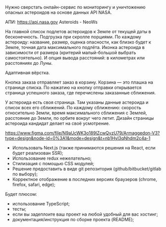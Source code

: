 Нужно сверстать онлайн-сервис по мониторингу и уничтожению опасных астероидов на основе данных API NASA. 

АПИ: https://api.nasa.gov Asteroids - NeoWs

На главной список подлетов астероидов к Земле от текущей даты в бесконечность. Подгрузка при скролле порциями. По каждому астероиду: название, размер, оценка опасности, как близко будет к Земле, точная дата максимального подлёта. Иконка астероида в зависимости от размера (критерий малый-большой выбрать самостоятельно). И опция вывода расстояний: в километрах или расстояниях до Луны.

Адаптивная вёрстка.

Кнопка заказа отправляет заказ в корзину. Корзина — это плашка на странице списка. По нажатию на кнопку отправки открывается страница успешного заказа, где перечислены заказанные сближения.

У астероида есть своя страница. Там указаны данные астероида и список всех его сближений. По каждому сближению: скорость относительно Земли, время максимального сближения с Землей, расстояние до Земли, по орбите вокруг чего летит. Дизайн страницы астероида кандидат делает на своё усмотрение. 

https://www.figma.com/file/N9aUcWK3o189lZcwQyzU79/Armaggedon-V3?type=design&node-id=0%3A1&mode=design&t=nb1Hyl3qNhdm2c4a-1 
<ul>
<li>Использовать Next.js (также принимаются решения на React, если будет реализован SSR);</li>
<li>Использование redux нежелательно;</li>
<li>Стилизация с помощью CSS модулей;</li>
<li>Решение предоставить в виде git репозитория (github/bitbucket/gitlab по выбору);</li>
<li>Корректное отображение в последних версиях браузеров (chrome, firefox, safari, edge);</li>
</ul>
Будет плюсом:
<ul>
<li>использование TypeScript;</li>
<li>тесты;</li>
<li>если вы задеплоите ваш проект на любой удобный для вас хостинг;</li>
<li>документация/инструкция по сборке проекта (README);</li>
</ul>
